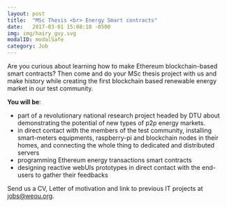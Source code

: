 ```yaml
---
layout: post
title:  "MSc Thesis <br> Energy Smart contracts"
date:   2017-03-01 15:08:10 -0500
img: img/hairy_guy.svg
modalID: modalSafe
category: Job
---
```

Are you curious about learning how to make Ethereum blockchain-based smart contracts?
Then come and do your MSc thesis project with us and make history while creating the first blockchain based renewable energy market in our test community.

**You will be**:

- part of a revolutionary national research project headed by DTU about demonstrating the potential of new types of p2p energy markets.
- in direct contact with the members of the test community, installing smart-meters equipments, raspberry-pi and blockchain nodes in their homes, and connecting the whole thing to dedicated and distributed servers
- programming Ethereum energy transactions smart contracts
- designing reactive webUIs prototypes in direct contact with the end-users to gather their feedbacks

Send us a CV, Letter of motivation and link to previous IT projects at [jobs@weou.org](mailto:jobs@weou.org).
